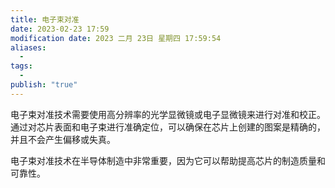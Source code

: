 ```yaml
---
title: 电子束对准
date: 2023-02-23 17:59
modification date: 2023 二月 23日 星期四 17:59:54
aliases:
  - 
tags:
  - 
publish: "true"
---
```


电子束对准技术需要使用高分辨率的光学显微镜或电子显微镜来进行对准和校正。通过对芯片表面和电子束进行准确定位，可以确保在芯片上创建的图案是精确的，并且不会产生偏移或失真。

电子束对准技术在半导体制造中非常重要，因为它可以帮助提高芯片的制造质量和可靠性。